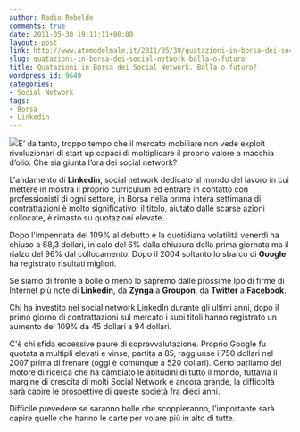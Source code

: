 ```yaml
---
author: Radio Rebelde
comments: true
date: 2011-05-30 19:11:11+00:00
layout: post
link: http://www.atomodelmale.it/2011/05/30/quatazioni-in-borsa-dei-social-network-bolla-o-futuro/
slug: quatazioni-in-borsa-dei-social-network-bolla-o-futuro
title: Quatazioni in Borsa dei Social Network. Bolla o futuro?
wordpress_id: 9649
categories:
- Social Network
tags:
- Borsa
- Linkedin
---
```


[![](http://www.atomodelmale.it/wp-content/uploads/2011/05/linkedin-300x225.jpg)](http://www.atomodelmale.it/wp-content/uploads/2011/05/linkedin.jpg)E’ da tanto, troppo tempo che il mercato mobiliare non vede exploit rivoluzionari di start up capaci di moltiplicare il proprio valore a macchia d’olio. Che sia giunta l’ora dei social network?

L'andamento di **Linkedin**, social network dedicato al mondo del lavoro in cui mettere in mostra il proprio curriculum ed entrare in contatto con professionisti di ogni settore, in Borsa nella prima intera settimana di contrattazioni è molto significativo: il titolo, aiutato dalle scarse azioni collocate, è rimasto su quotazioni elevate.

Dopo l'impennata del 109% al debutto e la quotidiana volatilità venerdì ha chiuso a 88,3 dollari, in calo del 6% dalla chiusura della prima giornata ma il rialzo del 96% dal collocamento. Dopo il 2004 soltanto lo sbarco di **Google** ha registrato risultati migliori.

Se siamo di fronte a bolle o meno lo sapremo dalle prossime Ipo di firme di Internet più note di **Linkedin**, da **Zynga** a **Groupon**, da **Twitter** a **Facebook**.

Chi ha investito nel social network LinkedIn durante gli ultimi anni, dopo il primo giorno di contrattazioni sul mercato i suoi titoli hanno registrato un aumento del 109% da 45 dollari a 94 dollari.



C'è chi sfida eccessive paure di sopravvalutazione. Proprio Google fu quotata a multipli elevati e vinse; partita a 85, raggiunse i 750 dollari nel 2007 prima di frenare (oggi è comunque a 520 dollari). Certo parliamo del motore di ricerca che ha cambiato le abitudini di tutto il mondo, tuttavia il margine di crescita di molti Social Network è ancora grande, la difficoltà sarà capire le prospettive di queste società fra dieci anni.

Difficile prevedere se saranno bolle che scoppieranno, l’importante sarà capire quelle che hanno le carte per volare più in alto di tutte.

